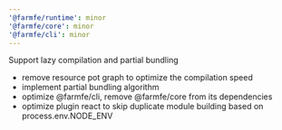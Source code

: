 ```yaml
---
'@farmfe/runtime': minor
'@farmfe/core': minor
'@farmfe/cli': minor
---
```


Support lazy compilation and partial bundling

* remove resource pot graph to optimize the compilation speed
* implement partial bundling algorithm
* optimize @farmfe/cli, remove @farmfe/core from its dependencies
* optimize plugin react to skip duplicate module building based on process.env.NODE_ENV